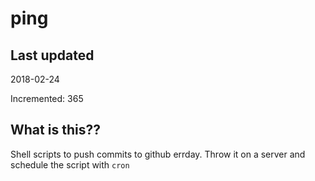 # ping

## Last updated
2018-02-24

Incremented: 365

## What is this??
Shell scripts to push commits to github errday. Throw it on a server and schedule the script with `cron`
